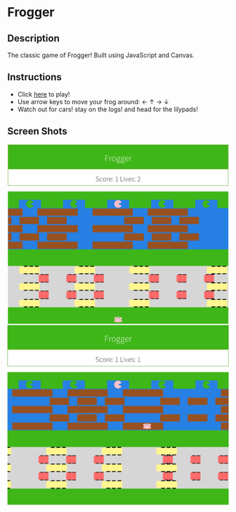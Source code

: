 # Frogger

## Description
The classic game of Frogger! Built using JavaScript and Canvas. 

## Instructions
* Click [here][live_link] to play!
* Use arrow keys to move your frog around:  ←  ↑  →  ↓
* Watch out for cars! stay on the logs! and head for the lilypads!

## Screen Shots

![01](docs/screenshots/01.png)
![02](docs/screenshots/02.png)

[live_link]: http://fayekeegan.com/frogger/
